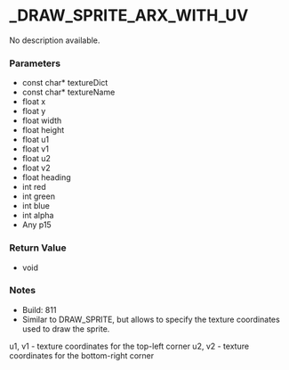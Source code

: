 # _DRAW_SPRITE_ARX_WITH_UV

No description available.

### Parameters
* const char* textureDict
* const char* textureName
* float x
* float y
* float width
* float height
* float u1
* float v1
* float u2
* float v2
* float heading
* int red
* int green
* int blue
* int alpha
* Any p15

### Return Value
* void

### Notes
* Build: 811
* Similar to DRAW_SPRITE, but allows to specify the texture coordinates used to draw the sprite.

u1, v1 - texture coordinates for the top-left corner
u2, v2 - texture coordinates for the bottom-right corner

